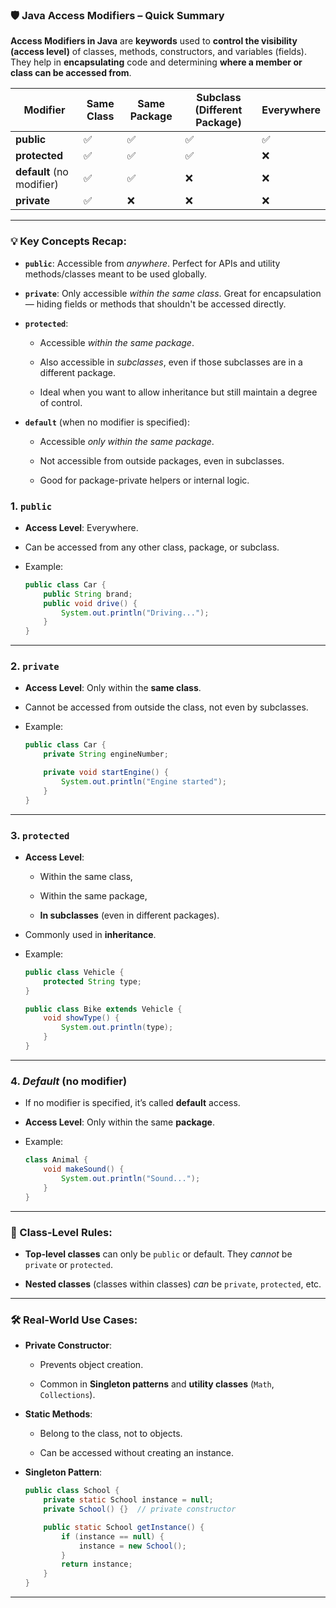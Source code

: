 
### 🛡 Java Access Modifiers – Quick Summary
**Access Modifiers in Java** are **keywords** used to **control the visibility (access level)** of classes, methods, constructors, and variables (fields). They help in **encapsulating** code and determining **where a member or class can be accessed from**.

|Modifier|Same Class|Same Package|Subclass (Different Package)|Everywhere|
|---|---|---|---|---|
|**public**|✅|✅|✅|✅|
|**protected**|✅|✅|✅|❌|
|**default** (no modifier)|✅|✅|❌|❌|
|**private**|✅|❌|❌|❌|

---

### 💡 Key Concepts Recap:

- **`public`**: Accessible from _anywhere_. Perfect for APIs and utility methods/classes meant to be used globally.
    
- **`private`**: Only accessible _within the same class_. Great for encapsulation — hiding fields or methods that shouldn't be accessed directly.
    
- **`protected`**:
    
    - Accessible _within the same package_.
        
    - Also accessible in _subclasses_, even if those subclasses are in a different package.
        
    - Ideal when you want to allow inheritance but still maintain a degree of control.
        
- **`default`** (when no modifier is specified):
    
    - Accessible _only within the same package_.
        
    - Not accessible from outside packages, even in subclasses.
        
    - Good for package-private helpers or internal logic.
        


### 1. `public`

- **Access Level**: Everywhere.
    
- Can be accessed from any other class, package, or subclass.
    
- Example:
    
    ```java
    public class Car {
        public String brand;
        public void drive() {
            System.out.println("Driving...");
        }
    }
    ```
    

---

### 2. `private`

- **Access Level**: Only within the **same class**.
    
- Cannot be accessed from outside the class, not even by subclasses.
    
- Example:
    
    ```java
    public class Car {
        private String engineNumber;
    
        private void startEngine() {
            System.out.println("Engine started");
        }
    }
    ```
    

---

### 3. `protected`

- **Access Level**:
    
    - Within the same class,
        
    - Within the same package,
        
    - **In subclasses** (even in different packages).
        
- Commonly used in **inheritance**.
    
- Example:
    
    ```java
    public class Vehicle {
        protected String type;
    }
    
    public class Bike extends Vehicle {
        void showType() {
            System.out.println(type);
        }
    }
    ```
    

---

### 4. _Default_ (no modifier)

- If no modifier is specified, it’s called **default** access.
    
- **Access Level**: Only within the same **package**.
    
- Example:
    
    ```java
    class Animal {
        void makeSound() {
            System.out.println("Sound...");
        }
    }
    ```
    

---


### 🧱 Class-Level Rules:

- **Top-level classes** can only be `public` or default. They _cannot_ be `private` or `protected`.
    
- **Nested classes** (classes within classes) _can_ be `private`, `protected`, etc.
    

---

### 🛠 Real-World Use Cases:

- **Private Constructor**:
    
    - Prevents object creation.
        
    - Common in **Singleton patterns** and **utility classes** (`Math`, `Collections`).
        
- **Static Methods**:
    
    - Belong to the class, not to objects.
        
    - Can be accessed without creating an instance.
        
- **Singleton Pattern**:
    
    ```java
    public class School {
        private static School instance = null;
        private School() {}  // private constructor
    
        public static School getInstance() {
            if (instance == null) {
                instance = new School();
            }
            return instance;
        }
    }
    ```
    

---
